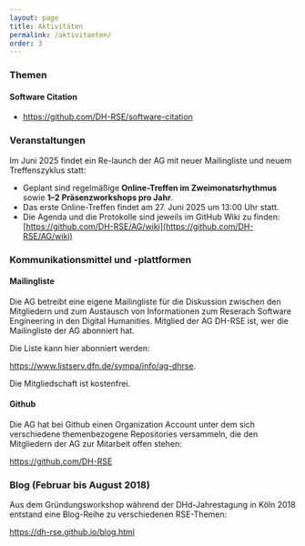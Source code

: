 ```yaml
---
layout: page
title: Aktivitäten
permalink: /aktivitaeten/
order: 3
---
```


### Themen

#### Software Citation

*  <https://github.com/DH-RSE/software-citation>

### Veranstaltungen
Im Juni 2025 findet ein Re-launch der AG mit neuer Mailingliste und neuem Treffenszyklus statt:
* Geplant sind regelmäßige **Online-Treffen im Zweimonatsrhythmus** sowie **1–2 Präsenzworkshops pro Jahr**.
* Das erste Online-Treffen findet am 27. Juni 2025 um 13:00 Uhr statt. 
* Die Agenda und die Protokolle sind jeweils im GitHub Wiki zu finden: [https://github.com/DH-RSE/AG/wiki](https://github.com/DH-RSE/AG/wiki)

### Kommunikationsmittel und -plattformen

#### Mailingliste

Die AG betreibt eine eigene Mailingliste für die Diskussion zwischen den Mitgliedern und zum Austausch von Informationen zum 
Reserach Software Engineering in den Digital Humanities. Mitglied der AG DH-RSE ist, wer die Mailingliste der AG abonniert hat.

Die Liste kann hier abonniert werden:

<https://www.listserv.dfn.de/sympa/info/ag-dhrse>.

Die Mitgliedschaft ist kostenfrei.

#### Github

Die AG hat bei Github einen Organization Account unter dem sich verschiedene themenbezogene Repositories versammeln, die den Mitgliedern der AG zur Mitarbeit offen stehen: 

<https://github.com/DH-RSE>

### Blog (Februar bis August 2018)

Aus dem Gründungsworkshop während der DHd-Jahrestagung in Köln 2018 entstand eine Blog-Reihe zu verschiedenen RSE-Themen: 

<https://dh-rse.github.io/blog.html>
